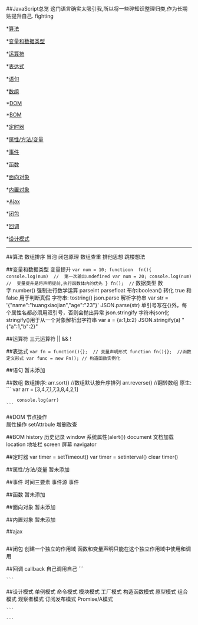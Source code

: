 ##JavaScript总览
    这门语言确实太吸引我,所以将一些碎知识整理归类,作为长期贴提升自己. fighting

*[算法](#user-content-arithmetic)
    
*[变量和数据类型](#user-content-variable)

*[运算符](#user-content-operation)

*[表达式](#user-content-expression)

*[语句](#user-content-statement)

*[数组](#user-content-array)

*[DOM](#user-content-dom)

*[BOM](#user-content-bom)

*[定时器](#user-content-timer) 

*[属性/方法/变量](#user-content-method)

*[事件](#user-content-event)

*[函数](#user-content-function)

*[面向对象](#user-content-face-obj)

*[内置对象](#user-content-inner-obj)

*[Ajax](#user-content-ajax)  

*[闭包](#user-content-closebag)

*[回调](#user-content-turnround)

*[设计模式](#user-content-designpattern)





_____________________________________





<a id="arithmetic"></a>
##算法
    数组排序
    冒泡
    闭包原理
    数组查重
    排他思想
    跳楼想法

<a id="variable"></a>
##变量和数据类型
    变量提升
    ```
        var num = 10;
        functioon  fn(){
            console.log(num)  //  第一次输出undefined
            var num = 20;
            console.log(num)  //  变量提升是将声明提前,执行函数体内的优先
        }
        fn();  //
    ```
    数据类型
      数字:number()   强制进行数学运算  parseint  parsefloat
      布尔:boolean()  转化 true  和false  用于判断真假
      字符串:  tostring()
      json.parse    解析字符串
          var str = '{"name":"huangxiaojian","age":"23"}'  JSON.parse(str)
          单引号写在{}外，每个属性名都必须用双引号，否则会抛出异常
      json.stringify   字符串json化
          stringify()用于从一个对象解析出字符串
          var  a = {a:1,b:2}   JSON.stringify(a)   "{"a":1,"b":2}"

<a id="operation"></a>
##运算符
    三元运算符  ||  && !

<a id="expression"></a>
##表达式
    ```
      var fn = function(){};  // 变量声明形式
      function fn(){};  //函数定义形式
      var func = new Fn(); // 构造函数实例化
    ```

<a id="statement"></a>
##语句
    暂未添加

<a id="array"></a>
##数组
    数组排序: 
        arr.sort() //数组默认按升序排列
        arr.reverse() //翻转数组
    原生:
    ```
        var arr = [3,4,7,1,7,3,8,4,2,1]
        
        console.log(arr)
    ```

<a id="dom"></a>
##DOM
    节点操作    
    属性操作  setAttrbule
    增删改查

<a id="bom"></a>
##BOM
    history 历史记录
    window  系统属性(alert())
    document 文档加载
    location 地址栏
    screen  屏幕
    navigator 


<a id="timer"></a>
##定时器
    var timer = setTimeout()
    var timer = setinterval()
    clear timer()

<a id="method"></a>
##属性/方法/变量
    暂未添加

<a id="event"></a>
##事件
    时间三要素 事件源 事件 

<a id="function"></a>
##函数
    暂未添加

<a id="face-obj"></a>
##面向对象
    暂未添加

<a id="inner-obj"></a>
##内置对象
    暂未添加

<a id="ajax"></a>
##ajax
```

```
<a id="closebag"></a>
##闭包
    创建一个独立的作用域 函数和变量声明只能在这个独立作用域中使用和调用


<a id="turnround"></a>
##回调
    callback
    自己调用自己
    ```
    
    ```

<a id="designpattern"></a>
##设计模式
    单例模式
    命令模式
    模块模式
    工厂模式
    构造函数模式
    原型模式
    组合模式
    观察者模式
    订阅发布模式
Promise/A模式




    ```
    
    ```

